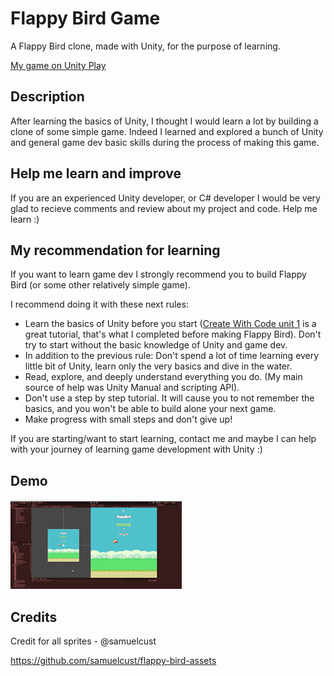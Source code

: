 # Flappy Bird Game
A Flappy Bird clone, made with Unity, for the purpose of learning.

[My game on Unity Play](https://play.unity.com/mg/other/flappy-bird-23)

## Description
After learning the basics of Unity, I thought I would learn a lot by building a clone of some simple game. Indeed I learned and explored a bunch of Unity and general game dev basic skills during the process of making this game. 

## Help me learn and improve
If you are an experienced Unity developer, or C# developer I would be very glad to recieve comments and review about my project and code. Help me learn :)


## My recommendation for learning
If you want to learn game dev I strongly recommend you to build Flappy Bird (or some other relatively simple game).

I recommend doing it with these next rules:

* Learn the basics of Unity before you start ([Create With Code unit 1](https://learn.unity.com/course/create-with-code) is a great tutorial, that's what I completed before making Flappy Bird). Don't try to start without the basic knowledge of Unity and game dev.
* In addition to the previous rule: Don't spend a lot of time learning every little bit of Unity, learn only the very basics and dive in the water.
* Read, explore, and deeply understand everything you do. (My main source of help was Unity Manual and scripting API).
* Don't use a step by step tutorial. It will cause you to not remember the basics, and you won't be able to build alone your next game.
* Make progress with small steps and don't give up!


If you are starting/want to start learning, contact me and maybe I can help with your journey of learning game development with Unity :)

## Demo
![demo](Flappy%20Bird\Demos\FlappyBird-SampleScene-Unity.gif)

## Credits
Credit for all sprites - @samuelcust

https://github.com/samuelcust/flappy-bird-assets
